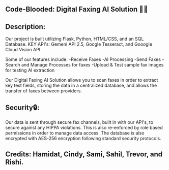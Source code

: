 ## Code-Blooded: Digital Faxing AI Solution 👨‍💻

## Description:
Our project is built utilizing Flask, Python, HTML/CSS, and an SQL Database.
KEY API's: Gemeni API 2.5, Google Tesseract, and Gooogle Cloud Vision API

Some of our features include:
  -Receive Faxes
  -AI Processing
  -Send Faxes
  -Search and Manage Processes for faxes
  -Upload & Test sample fax images for testing AI extraction

Our Digital Faxing AI Solution allows you to scan faxes in order to extract key test fields, storing the data in a centralized database, and allows the transfer of faxes between providers. 

## Security🔒:
Our data is sent through secure fax channels, built in with our API's, to secure against any HIPPA violations. This is also re-enforced by role based permissions in order to manage data access. The database is also encrypted with AES-256 encryption following standard security protocols.


## Credits: Hamidat, Cindy, Sami, Sahil, Trevor, and Rishi.

